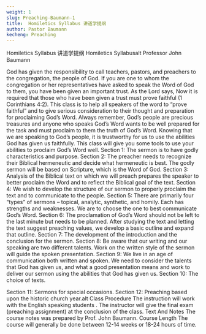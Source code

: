 ```yaml
---
weight: 1
slug: Preaching-Baumann-1
title:  Homiletics Syllabus 讲道学提纲
author: Pastor Baumann
kecheng: Preaching
---
```


Homiletics Syllabus 讲道学提纲
Homiletics Syllabusalt
Professor John Baumann

God has given the responsibility to call teachers, pastors, and preachers to the congregation, the people of God. If you are one to whom the congregation or her representatives have asked to speak the Word of God to them, you have been given an important trust. As the Lord says, Now it is required that those who have been given a trust must prove faithful (1 Corinthians 4:2).
This class is to help all speakers of the word to “prove faithful” and to give serious consideration to their thought and preparation for proclaiming God’s Word. Always remember, God’s people are precious treasures and anyone who speaks God’s Word wants to be well prepared for the task and must proclaim to them the truth of God’s Word.  Knowing that we are speaking to God’s people, it is trustworthy for us to use the abilities God has given us faithfully. This class will give you some tools to use your abilities to proclaim God’s Word well.
Section 1: The sermon is to have godly characteristics and purpose.
Section 2: The preacher needs to recognize their Biblical hermeneutic and decide what hermeneutic is best. The godly sermon will be based on Scripture, which is the Word of God.
Section 3: Analysis of the Biblical text on which we will preach prepares the speaker to better proclaim the Word and to reflect the Biblical goal of the text.
Section 4: We wish to develop the structure of our sermon to properly proclaim the text and to communicate to the people.
Section 5: There are primarily four “types” of sermons – topical, analytic, synthetic, and homily. Each has strengths and weaknesses. We are to choose the one to best communicate God’s Word.
Section 6:   The proclamation of God’s Word should not be left to the last minute but needs to be planned. After studying the text and letting the text suggest preaching values, we develop a basic outline and expand that outline.
Section 7: The development of the introduction and the conclusion for the sermon.
Section 8: Be aware that our writing and our speaking are two different talents. Work on the written style of the sermon will guide the spoken presentation.
Section 9: We live in an age of communication both written and spoken. We need to consider the talents that God has given us, and what a good presentation means and work to deliver our sermon using the abilities that God has given us.
Section 10: The choice of texts.

Section 11: Sermons for special occasions.
Section 12: Preaching based upon the historic church year.alt
Class Procedure
The instruction will work with the English speaking students . The instructor will give the final exam (preaching assignment) at the conclusion of the class.
Text And Notes
The course notes was prepared by Prof. John Baumann.
Course Length
The course will generally be done between 12-14 weeks or 18-24 hours of time.
